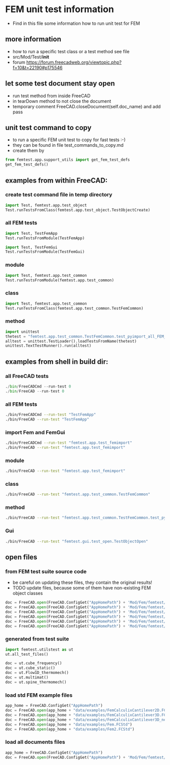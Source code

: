 # FEM unit test information
- Find in this file some information how to run unit test for FEM

## more information 
- how to run a specific test class or a test method see file
- src/Mod/Test/__init__
- forum https://forum.freecadweb.org/viewtopic.php?f=10&t=22190#p175546

## let some test document stay open
- run test method from inside FreeCAD
- in tearDown method to not close the document
- temporary comment FreeCAD.closeDocument(self.doc_name) and add pass


## unit test command to copy
- to run a specific FEM unit test to copy for fast tests :-)
- they can be found in file test_commands_to_copy.md
- create them by

```python
from femtest.app.support_utils import get_fem_test_defs
get_fem_test_defs()

```

## examples from within FreeCAD:
### create test command file in temp directory
```python
import Test, femtest.app.test_object
Test.runTestsFromClass(femtest.app.test_object.TestObjectCreate)

```

### all FEM tests
```python
import Test, TestFemApp
Test.runTestsFromModule(TestFemApp)

import Test, TestFemGui
Test.runTestsFromModule(TestFemGui)

```

### module
```python
import Test, femtest.app.test_common
Test.runTestsFromModule(femtest.app.test_common)

```

### class
```python
import Test, femtest.app.test_common
Test.runTestsFromClass(femtest.app.test_common.TestFemCommon)

```

### method
```python
import unittest
thetest = "femtest.app.test_common.TestFemCommon.test_pyimport_all_FEM_modules"
alltest = unittest.TestLoader().loadTestsFromName(thetest)
unittest.TextTestRunner().run(alltest)

```

## examples from shell in build dir:
### all FreeCAD tests
```python
./bin/FreeCADCmd --run-test 0
./bin/FreeCAD --run-test 0
```

### all FEM tests
```bash
./bin/FreeCADCmd --run-test "TestFemApp"
./bin/FreeCAD --run-test "TestFemApp"
```

### import Fem and FemGui
```bash
./bin/FreeCADCmd --run-test "femtest.app.test_femimport"
./bin/FreeCAD --run-test "femtest.app.test_femimport"
```

### module
```bash
./bin/FreeCAD --run-test "femtest.app.test_femimport"
```

### class
```bash
./bin/FreeCAD --run-test "femtest.app.test_common.TestFemCommon"
```

### method
```bash
./bin/FreeCAD --run-test "femtest.app.test_common.TestFemCommon.test_pyimport_all_FEM_modules"
```

### Gui
```bash
./bin/FreeCAD --run-test "femtest.gui.test_open.TestObjectOpen"
```


## open files 
### from FEM test suite source code
- be careful on updating these files, they contain the original results!
- TODO update files, because some of them have non-existing FEM object classes

```python
doc = FreeCAD.open(FreeCAD.ConfigGet("AppHomePath") + 'Mod/Fem/femtest/data/ccx/cube.FCStd')
doc = FreeCAD.open(FreeCAD.ConfigGet("AppHomePath") + 'Mod/Fem/femtest/data/ccx/cube_frequency.FCStd')
doc = FreeCAD.open(FreeCAD.ConfigGet("AppHomePath") + 'Mod/Fem/femtest/data/ccx/cube_static.FCStd')
doc = FreeCAD.open(FreeCAD.ConfigGet("AppHomePath") + 'Mod/Fem/femtest/data/ccx/Flow1D_thermomech.FCStd')
doc = FreeCAD.open(FreeCAD.ConfigGet("AppHomePath") + 'Mod/Fem/femtest/data/ccx/multimat.FCStd')
doc = FreeCAD.open(FreeCAD.ConfigGet("AppHomePath") + 'Mod/Fem/femtest/data/ccx/spine_thermomech.FCStd')
```


### generated from test suite
```python
import femtest.utilstest as ut
ut.all_test_files()

doc = ut.cube_frequency()
doc = ut.cube_static()
doc = ut.Flow1D_thermomech()
doc = ut.multimat()
doc = ut.spine_thermomech()
```

### load std FEM example files
```python
app_home = FreeCAD.ConfigGet("AppHomePath")
doc = FreeCAD.open(app_home + "data/examples/FemCalculixCantilever2D.FCStd")
doc = FreeCAD.open(app_home + "data/examples/FemCalculixCantilever3D.FCStd")
doc = FreeCAD.open(app_home + "data/examples/FemCalculixCantilever3D_newSolver.FCStd")
doc = FreeCAD.open(app_home + "data/examples/Fem.FCStd")
doc = FreeCAD.open(app_home + "data/examples/Fem2.FCStd")
```

### load all documents files
```python
app_home = FreeCAD.ConfigGet("AppHomePath")
doc = FreeCAD.open(FreeCAD.ConfigGet("AppHomePath") + 'Mod/Fem/femtest/data/open/all_objects_de9b3fb438.FCStd')
```

